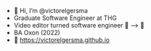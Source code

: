 - 👋 Hi, I’m @victorelgersma
- Graduate Software Engineer at THG
- Video editor turned software engineer 🎥 --> 👷
- BA Oxon (2022)
- 🔗 https://victorelgersma.github.io



<!---
victorelgersma/victorelgersma is a ✨ special ✨ repository because its `README.md` (this file) appears on your GitHub profile.
You can click the Preview link to take a look at your changes.
--->
